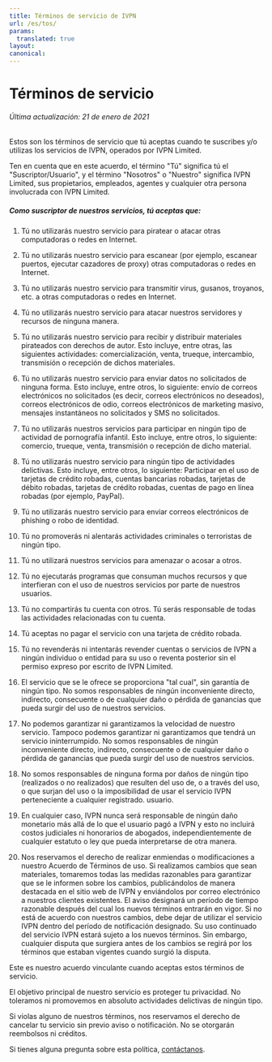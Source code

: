 ```yaml
---
title: Términos de servicio de IVPN
url: /es/tos/
params:
  translated: true
layout:
canonical:
---
```

# Términos de servicio

###### Última actualización: 21 de enero de 2021

Estos son los términos de servicio que tú aceptas cuando te suscribes y/o utilizas los servicios de IVPN, operados por IVPN Limited.

Ten en cuenta que en este acuerdo, el término "Tú" significa tú el "Suscriptor/Usuario", y el término "Nosotros" o "Nuestro" significa IVPN Limited, sus propietarios, empleados, agentes y cualquier otra persona involucrada con IVPN Limited.

##### Como suscriptor de nuestros servicios, tú aceptas que:

1. Tú no utilizarás nuestro servicio para piratear o atacar otras computadoras o redes en Internet.

2. Tú no utilizarás nuestro servicio para escanear (por ejemplo, escanear puertos, ejecutar cazadores de proxy) otras computadoras o redes en Internet.

3. Tú no utilizarás nuestro servicio para transmitir virus, gusanos, troyanos, etc. a otras computadoras o redes en Internet.

4. Tú no utilizarás nuestro servicio para atacar nuestros servidores y recursos de ninguna manera.

5. Tú no utilizarás nuestro servicio para recibir y distribuir materiales pirateados con derechos de autor. Esto incluye, entre otras, las siguientes actividades: comercialización, venta, trueque, intercambio, transmisión o recepción de dichos materiales.

6. Tú no utilizarás nuestro servicio para enviar datos no solicitados de ninguna forma. Esto incluye, entre otros, lo siguiente: envío de correos electrónicos no solicitados (es decir, correos electrónicos no deseados), correos electrónicos de odio, correos electrónicos de marketing masivo, mensajes instantáneos no solicitados y SMS no solicitados.

7. Tú no utilizarás nuestros servicios para participar en ningún tipo de actividad de pornografía infantil. Esto incluye, entre otros, lo siguiente: comercio, trueque, venta, transmisión o recepción de dicho material.

8. Tú no utilizarás nuestro servicio para ningún tipo de actividades delictivas. Esto incluye, entre otros, lo siguiente: Participar en el uso de tarjetas de crédito robadas, cuentas bancarias robadas, tarjetas de débito robadas, tarjetas de crédito robadas, cuentas de pago en línea robadas (por ejemplo, PayPal).

9. Tú no utilizarás nuestro servicio para enviar correos electrónicos de phishing o robo de identidad.

10. Tú no promoverás ni alentarás actividades criminales o terroristas de ningún tipo.

11. Tú no utilizará nuestros servicios para amenazar o acosar a otros.

12. Tú no ejecutarás programas que consuman muchos recursos y que interfieran con el uso de nuestros servicios por parte de nuestros usuarios.

13. Tú no compartirás tu cuenta con otros. Tú serás responsable de todas las actividades relacionadas con tu cuenta.

14. Tú aceptas no pagar el servicio con una tarjeta de crédito robada.

15. Tú no revenderás ni intentarás revender cuentas o servicios de IVPN a ningún individuo o entidad para su uso o reventa posterior sin el permiso expreso por escrito de IVPN Limited.

16. El servicio que se le ofrece se proporciona "tal cual", sin garantía de ningún tipo. No somos responsables de ningún inconveniente directo, indirecto, consecuente o de cualquier daño o pérdida de ganancias que pueda surgir del uso de nuestros servicios.

17. No podemos garantizar ni garantizamos la velocidad de nuestro servicio. Tampoco podemos garantizar ni garantizamos que tendrá un servicio ininterrumpido. No somos responsables de ningún inconveniente directo, indirecto, consecuente o de cualquier daño o pérdida de ganancias que pueda surgir del uso de nuestros servicios.

18. No somos responsables de ninguna forma por daños de ningún tipo (realizados o no realizados) que resulten del uso de, o a través del uso, o que surjan del uso o la imposibilidad de usar el servicio IVPN perteneciente a cualquier registrado. usuario.

19. En cualquier caso, IVPN nunca será responsable de ningún daño monetario más allá de lo que el usuario pagó a IVPN y esto no incluirá costos judiciales ni honorarios de abogados, independientemente de cualquier estatuto o ley que pueda interpretarse de otra manera.

20. Nos reservamos el derecho de realizar enmiendas o modificaciones a nuestro Acuerdo de Términos de uso. Si realizamos cambios que sean materiales, tomaremos todas las medidas razonables para garantizar que se le informen sobre los cambios, publicándolos de manera destacada en el sitio web de IVPN y enviándolos por correo electrónico a nuestros clientes existentes. El aviso designará un período de tiempo razonable después del cual los nuevos términos entrarán en vigor. Si no está de acuerdo con nuestros cambios, debe dejar de utilizar el servicio IVPN dentro del período de notificación designado. Su uso continuado del servicio IVPN estará sujeto a los nuevos términos. Sin embargo, cualquier disputa que surgiera antes de los cambios se regirá por los términos que estaban vigentes cuando surgió la disputa.

Este es nuestro acuerdo vinculante cuando aceptas estos términos de servicio.

El objetivo principal de nuestro servicio es proteger tu privacidad. No toleramos ni promovemos en absoluto actividades delictivas de ningún tipo.

Si violas alguno de nuestros términos, nos reservamos el derecho de cancelar tu servicio sin previo aviso o notificación. No se otorgarán reembolsos ni créditos.

Si tienes alguna pregunta sobre esta política, [contáctanos](/contactus/).

